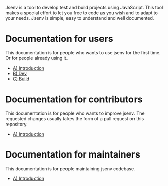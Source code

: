Jsenv is a tool to develop test and build projects using JavaScript. This tool makes a special effort to let you free to code as you wish and to adapt to your needs. Jsenv is simple, easy to understand and well documented.

# Documentation for users

This documentation is for people who wants to use jsenv for the first time. Or for people already using it.

- [A) Introduction](./users/a_introduction_for_users.md)
- [B) Dev](./users/b_dev.md)
- [C) Build](./users/c_build.md)

# Documentation for contributors

This documentation is for people who wants to improve jsenv. The requested changes usually takes the form of a pull request on this repository.

- [A) Introduction](./contributors/a_introduction_for_contributors.md)

# Documentation for maintainers

This documentation is for people maintaining jsenv codebase.

- [A) Introduction](./maintainers/a_introduction_for_maintainers.md)
